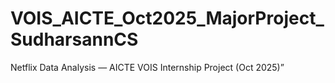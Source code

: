 # VOIS_AICTE_Oct2025_MajorProject_SudharsannCS
Netflix Data Analysis — AICTE VOIS Internship Project (Oct 2025)”
